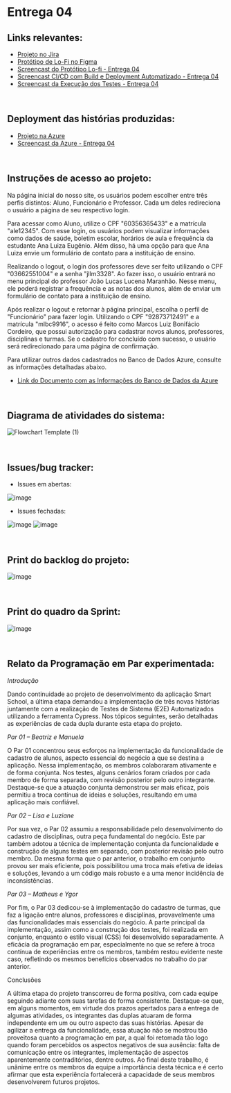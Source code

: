 # Entrega 04

## Links relevantes:
<ul>
  <li>
    <a  href="https://smartschl.atlassian.net/jira/software/projects/SSC/boards/1"
      >Projeto no Jira</a>
  </li>
    <li>
    <a  href="https://www.figma.com/file/OodUDTbRUE7cAgmlOUiEr9/SmartSchool?type=design&node-id=0-1&mode=design&t=V3uiesp8LFjSo9ET-0"
      >Protótipo de Lo-Fi no Figma</a>
  </li>
  <li>
    <a  href=""
      >Screencast do Protótipo Lo-fi - Entrega 04</a>
  </li>
  <li>
    <a  href=""
      >Screencast CI/CD com Build e Deployment Automatizado - Entrega 04</a>
  </li>
  <li>
    <a  href=""
      >Screencast da Execução dos Testes - Entrega 04</a>
  </li>
</ul>
<br/>

## Deployment das histórias produzidas:
<ul>
  <li>
    <a  href="https://fdssmartschool.azurewebsites.net/"
      >Projeto na Azure</a>
  </li>
  <li>
    <a  href=""
      >Screencast da Azure - Entrega 04</a>
  </li>
</ul>
<br/>

## Instruções de acesso ao projeto:

Na página inicial do nosso site, os usuários podem escolher entre três perfis distintos: Aluno, Funcionário e Professor. Cada um deles redireciona o usuário a página de seu respectivo login.

Para acessar como Aluno, utilize o CPF "60356365433" e a matrícula "ale12345". Com esse login, os usuários podem visualizar informações como dados de saúde, boletim escolar, horários de aula e frequência da estudante Ana Luiza Eugênio. Além disso, há uma opção para que Ana Luiza envie um formulário de contato para a instituição de ensino.

Realizando o logout, o login dos professores deve ser feito utilizando o CPF "03662551004" e a senha "jllm3328". Ao fazer isso, o usuário entrará no menu principal do professor João Lucas Lucena Maranhão. Nesse menu, ele poderá registrar a frequência e as notas dos alunos, além de enviar um formulário de contato para a instituição de ensino.

Após realizar o logout e retornar à página principal, escolha o perfil de "Funcionário" para fazer login. Utilizando o CPF "92873712491" e a matrícula "mlbc9916", o acesso é feito como Marcos Luiz Bonifácio Cordeiro, que possui autorização para cadastrar novos alunos, professores, disciplinas e turmas. Se o cadastro for concluído com sucesso, o usuário será redirecionado para uma página de confirmação.

Para utilizar outros dados cadastrados no Banco de Dados Azure, consulte as informações detalhadas abaixo.

<ul>
  <li>
    <a  href="https://docs.google.com/document/d/1zgVShyUxGV-HEYkiDcIPZz-uAUELK1W01pC6oIA0J6Q/edit"
      >Link do Documento com as Informações do Banco de Dados da Azure</a>
  </li>
</ul>
<br/>

## Diagrama de atividades do sistema:

![Flowchart Template (1)](https://github.com/Manuelaamorim/SmartSchool/assets/142773064/a13124bd-1d96-408d-9cfb-14890b498f8f)


<br/>

## Issues/bug tracker:
  
  - Issues em abertas:

  ![image](https://github.com/Manuelaamorim/SmartSchool/assets/142773064/94eac44d-62f5-41d4-954e-84f6960532f3)
       
  - Issues fechadas:

![image](https://github.com/Manuelaamorim/SmartSchool/assets/142773064/607af412-bd11-442a-a1ea-8106c2cb9a03)
![image](https://github.com/Manuelaamorim/SmartSchool/assets/142773064/78ac8918-ef9f-49ae-a5bb-d5e183dad963)

<br/>

 ## Print do backlog do projeto:
  
![image](https://github.com/Manuelaamorim/SmartSchool/assets/142773064/32adf2b2-9a9c-4bb2-a071-220d6c496999)


<br/>  
 
## Print do quadro da Sprint:

![image](https://github.com/Manuelaamorim/SmartSchool/assets/142419881/e54eb93f-380d-450d-a74a-64fb182d9226)


<br/>

## Relato da Programação em Par experimentada:


*Introdução*

Dando continuidade ao projeto de desenvolvimento da aplicação Smart School, a última etapa demandou a implementação de três novas histórias juntamente com a realização de Testes de Sistema (E2E) Automatizados utilizando a ferramenta Cypress. Nos tópicos seguintes, serão detalhadas as experiências de cada dupla durante esta etapa do projeto.

*Par 01 – Beatriz e Manuela*

O Par 01 concentrou seus esforços na implementação da funcionalidade de cadastro de alunos, aspecto essencial do negócio a que se destina a aplicação. Nessa implementação, os membros colaboraram ativamente e de forma conjunta. Nos testes, alguns cenários foram criados por cada membro de forma separada, com revisão posterior pelo outro integrante. Destaque-se que a atuação conjunta demonstrou ser mais eficaz, pois permitiu a troca contínua de ideias e soluções, resultando em uma aplicação mais confiável.

*Par 02 – Lisa e Luziane*

Por sua vez, o Par 02 assumiu a responsabilidade pelo desenvolvimento do cadastro de disciplinas, outra peça fundamental do negócio. Este par também adotou a técnica de implementação conjunta da funcionalidade e construção de alguns testes em separado, com posterior revisão pelo outro membro. Da mesma forma que o par anterior, o trabalho em conjunto provou ser mais eficiente, pois possibilitou uma troca mais efetiva de ideias e soluções, levando a um código mais robusto e a uma menor incidência de inconsistências.

*Par 03 – Matheus e Ygor*

Por fim, o Par 03 dedicou-se à implementação do cadastro de turmas, que faz a ligação entre alunos, professores e disciplinas, provavelmente uma das funcionalidades mais essenciais do negócio. A parte principal da implementação, assim como a construção dos testes, foi realizada em conjunto, enquanto o estilo visual (CSS) foi desenvolvido separadamente. A eficácia da programação em par, especialmente no que se refere à troca contínua de experiências entre os membros, também restou evidente neste caso, refletindo os mesmos benefícios observados no trabalho do par anterior.

Conclusões

A última etapa do projeto transcorreu de forma positiva, com cada equipe seguindo adiante com suas tarefas de forma consistente. Destaque-se que, em alguns momentos, em virtude dos prazos apertados para a entrega de algumas atividades, os integrantes das duplas atuaram de forma independente em um ou outro aspecto das suas histórias. Apesar de agilizar a entrega da funcionalidade, essa atuação não se mostrou tão proveitosa quanto a programação em par, a qual foi retomada tão logo quando foram percebidos os aspectos negativos de sua ausência: falta de comunicação entre os integrantes, implementação de aspectos aparentemente contraditórios, dentre outros. Ao final deste trabalho, é unânime entre os membros da equipe a importância desta técnica e é certo afirmar que esta experiência fortalecerá a capacidade de seus membros desenvolverem futuros projetos.
